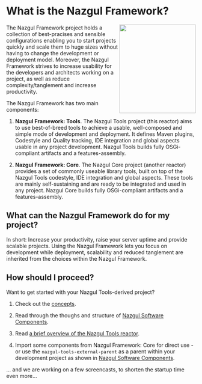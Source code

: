# What is the Nazgul Framework?

<img src="images/nazgul.jpg" style="float:right" width="203" height="236"/> The Nazgul Framework project holds a
collection of best-pracises and sensible configurations enabling you to start projects quickly and scale them to huge
sizes without having to change the development or deployment model. Moreover, the Nazgul Framework strives to increase
usability for the developers and architects working on a project, as well as reduce complexity/tanglement and increase
productivity.

The Nazgul Framework has two main components:

1. **Nazgul Framework: Tools**. The Nazgul Tools project (this reactor) aims to use best-of-breed tools to achieve a
    usable, well-composed and simple mode of development and deployment. It defines Maven plugins, Codestyle and
    Quality tracking, IDE integration and global aspects usable in any project development. Nazgul Tools builds fully
    OSGi-compliant artifacts and a features-assembly.

2. **Nazgul Framework: Core**. The Nazgul Core project (another reactor) provides a set of commonly useable library
    tools, built on top of the Nazgul Tools codestyle, IDE integration and global aspects. These tools are mainly
    self-sustaining and are ready to be integrated and used in any project. Nazgul Core builds fully
    OSGi-compliant artifacts and a features-assembly.

## What can the Nazgul Framework do for my project?

In short: Increase your productivity, raise your server uptime and provide scalable projects.
Using the Nazgul Framework lets you focus on development while deployment, scalability and reduced tanglement are
inherited from the choices within the Nazgul Framework.

## How should I proceed?

Want to get started with your Nazgul Tools-derived project?

1. Check out the [concepts](concepts.html).

1. Read through the thoughs and structure of [Nazgul Software Components](nazgul_tools.html).

1. Read [a brief overview of the Nazgul Tools reactor](nazgul_tools.html).

1. Import some components from Nazgul Framework: Core for direct use - or use the `nazgul-tools-external-parent` as a
   parent within your development project as shown in [Nazgul Software Components](nazgul_tools.html).

... and we are working on a few screencasts, to shorten the startup time even more...